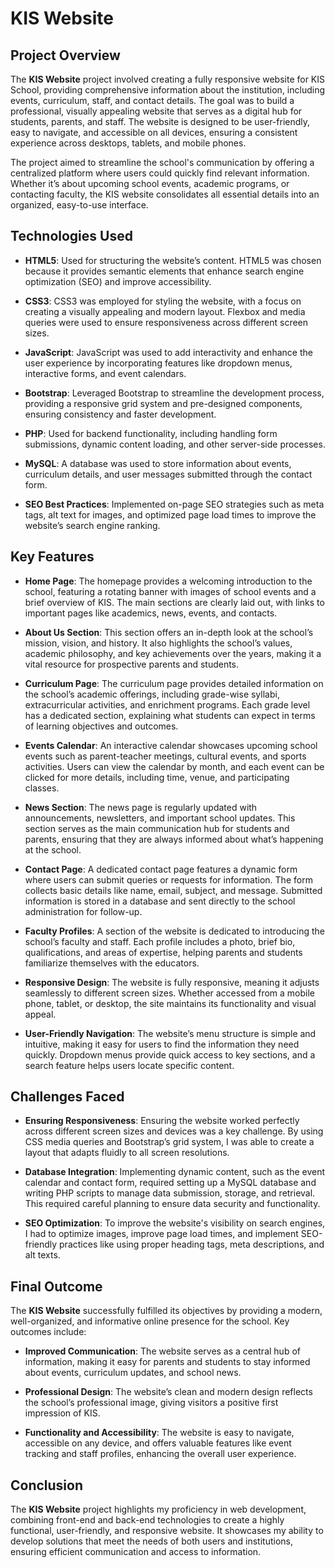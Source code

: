 # KIS Website

## Project Overview

The **KIS Website** project involved creating a fully responsive website for KIS School, providing comprehensive information about the institution, including events, curriculum, staff, and contact details. The goal was to build a professional, visually appealing website that serves as a digital hub for students, parents, and staff. The website is designed to be user-friendly, easy to navigate, and accessible on all devices, ensuring a consistent experience across desktops, tablets, and mobile phones.

The project aimed to streamline the school's communication by offering a centralized platform where users could quickly find relevant information. Whether it’s about upcoming school events, academic programs, or contacting faculty, the KIS website consolidates all essential details into an organized, easy-to-use interface.

## Technologies Used

- **HTML5**: Used for structuring the website’s content. HTML5 was chosen because it provides semantic elements that enhance search engine optimization (SEO) and improve accessibility.

- **CSS3**: CSS3 was employed for styling the website, with a focus on creating a visually appealing and modern layout. Flexbox and media queries were used to ensure responsiveness across different screen sizes.

- **JavaScript**: JavaScript was used to add interactivity and enhance the user experience by incorporating features like dropdown menus, interactive forms, and event calendars.

- **Bootstrap**: Leveraged Bootstrap to streamline the development process, providing a responsive grid system and pre-designed components, ensuring consistency and faster development.

- **PHP**: Used for backend functionality, including handling form submissions, dynamic content loading, and other server-side processes.

- **MySQL**: A database was used to store information about events, curriculum details, and user messages submitted through the contact form.

- **SEO Best Practices**: Implemented on-page SEO strategies such as meta tags, alt text for images, and optimized page load times to improve the website’s search engine ranking.

## Key Features

- **Home Page**: The homepage provides a welcoming introduction to the school, featuring a rotating banner with images of school events and a brief overview of KIS. The main sections are clearly laid out, with links to important pages like academics, news, events, and contacts.

- **About Us Section**: This section offers an in-depth look at the school’s mission, vision, and history. It also highlights the school’s values, academic philosophy, and key achievements over the years, making it a vital resource for prospective parents and students.

- **Curriculum Page**: The curriculum page provides detailed information on the school’s academic offerings, including grade-wise syllabi, extracurricular activities, and enrichment programs. Each grade level has a dedicated section, explaining what students can expect in terms of learning objectives and outcomes.

- **Events Calendar**: An interactive calendar showcases upcoming school events such as parent-teacher meetings, cultural events, and sports activities. Users can view the calendar by month, and each event can be clicked for more details, including time, venue, and participating classes.

- **News Section**: The news page is regularly updated with announcements, newsletters, and important school updates. This section serves as the main communication hub for students and parents, ensuring that they are always informed about what’s happening at the school.

- **Contact Page**: A dedicated contact page features a dynamic form where users can submit queries or requests for information. The form collects basic details like name, email, subject, and message. Submitted information is stored in a database and sent directly to the school administration for follow-up.

- **Faculty Profiles**: A section of the website is dedicated to introducing the school’s faculty and staff. Each profile includes a photo, brief bio, qualifications, and areas of expertise, helping parents and students familiarize themselves with the educators.

- **Responsive Design**: The website is fully responsive, meaning it adjusts seamlessly to different screen sizes. Whether accessed from a mobile phone, tablet, or desktop, the site maintains its functionality and visual appeal.

- **User-Friendly Navigation**: The website’s menu structure is simple and intuitive, making it easy for users to find the information they need quickly. Dropdown menus provide quick access to key sections, and a search feature helps users locate specific content.

## Challenges Faced

- **Ensuring Responsiveness**: Ensuring the website worked perfectly across different screen sizes and devices was a key challenge. By using CSS media queries and Bootstrap’s grid system, I was able to create a layout that adapts fluidly to all screen resolutions.

- **Database Integration**: Implementing dynamic content, such as the event calendar and contact form, required setting up a MySQL database and writing PHP scripts to manage data submission, storage, and retrieval. This required careful planning to ensure data security and functionality.

- **SEO Optimization**: To improve the website's visibility on search engines, I had to optimize images, improve page load times, and implement SEO-friendly practices like using proper heading tags, meta descriptions, and alt texts.

## Final Outcome

The **KIS Website** successfully fulfilled its objectives by providing a modern, well-organized, and informative online presence for the school. Key outcomes include:

- **Improved Communication**: The website serves as a central hub of information, making it easy for parents and students to stay informed about events, curriculum updates, and school news.

- **Professional Design**: The website’s clean and modern design reflects the school’s professional image, giving visitors a positive first impression of KIS.

- **Functionality and Accessibility**: The website is easy to navigate, accessible on any device, and offers valuable features like event tracking and staff profiles, enhancing the overall user experience.

## Conclusion

The **KIS Website** project highlights my proficiency in web development, combining front-end and back-end technologies to create a highly functional, user-friendly, and responsive website. It showcases my ability to develop solutions that meet the needs of both users and institutions, ensuring efficient communication and access to information.
